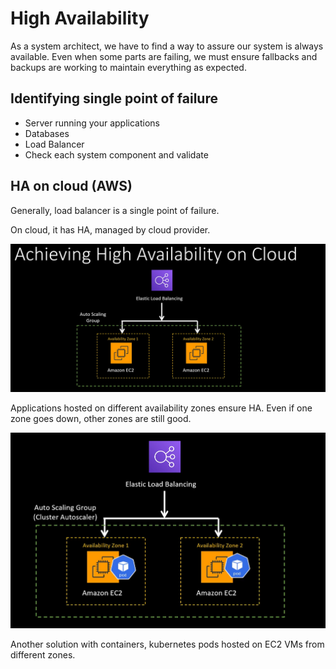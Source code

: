 # High Availability

As a system architect, we have to find a way to assure our system is always available. Even when some parts are failing,
we must ensure fallbacks and backups are working to maintain everything as expected.

## Identifying single point of failure

- Server running your applications
- Databases
- Load Balancer
- Check each system component and validate

## HA on cloud (AWS)

Generally, load balancer is a single point of failure.

On cloud, it has HA, managed by cloud provider.

![alt text](image.png)

Applications hosted on different availability zones ensure HA. Even if one zone goes down, other zones are still good.

![alt text](image-1.png)

Another solution with containers, kubernetes pods hosted on EC2 VMs from different zones.

